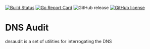 [![Build Status](https://travis-ci.org/adedayo/dnsaudit.svg?branch=master)](https://travis-ci.org/adedayo/dnsaudit)
[![Go Report Card](https://goreportcard.com/badge/github.com/adedayo/dnsaudit)](https://goreportcard.com/report/github.com/adedayo/dnsaudit)
![GitHub release](https://img.shields.io/github/release/adedayo/dnsaudit.svg)
[![GitHub license](https://img.shields.io/github/license/adedayo/dnsaudit.svg)](https://github.com/adedayo/dnsaudit/blob/master/LICENSE)

# DNS Audit

dnsaudit is a set of utilities for interrogating the DNS
